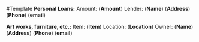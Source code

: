 #Template 
**Personal Loans:**
    Amount: (**Amount**)
    Lender:  (**Name**)
        (**Address**)
        (**Phone**)
        (**email**)

**Art works, furniture, etc.:**
    Item: (**Item**)
    Location: (**Location**)
    Owner: (**Name**)
        (**Address**)
        (**Phone**)
        (**email**)
